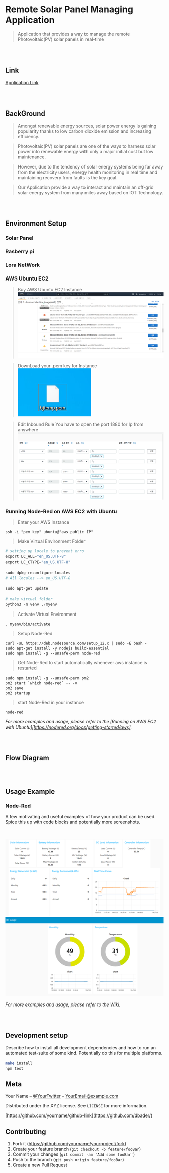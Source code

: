 # Remote Solar Panel Managing Application
> Application that provides a way to manage the remote
Photovoltaic(PV) solar panels in real-time

<br/>
<br/>

## Link
[Application Link](http://18.116.64.150:1880/ui/)

<br/>
<br/>

## BackGround
> Amongst renewable energy sources, solar power energy is gaining popularity thanks to low carbon dioxide emission and increasing efficiency. 

> Photovoltaic(PV) solar panels are one of the ways to harness solar power into renewable energy with only a major initial cost but low maintenance. 

> However, due to the tendency of solar energy systems being far away from the electricity users, energy health monitoring in real time and maintaining recovery from faults is the key goal. 

> Our Application provide a way to interact and maintain an off-grid solar energy system from many miles away based on IOT Technology.


<br/>
<br/>

## Environment Setup

### Solar Panel

### Rasberry pi

### Lora NetWork

### AWS Ubuntu EC2

> Buy AWS Ubuntu EC2 Instance
![](./README_Images/UbuntuBuy1.png)

> DownLoad your .pem key for Instance
![](./README_Images/UbuntuPemKey.png)

> Edit Inbound Rule 
You have to open the port 1880 for Ip from anywhere
![](./README_Images/UbuntuEditBoundRule.png)

### Running Node-Red on AWS EC2 with Ubuntu

> Enter your AWS Instance
```git
ssh -i "pem key" ubuntu@"aws public IP"
```

> Make Virtual Environment Folder
```python
# setting up locale to prevent erro 
export LC_ALL="en_US.UTF-8"
export LC_CTYPE="en_US.UTF-8"

sudo dpkg-reconfigure locales
# All locales --> en_US.UTF-8

sudo apt-get update

# make virtual folder 
python3 -m venv ./myenv
```

> Activate Virtual Environment
```git
. myenv/bin/activate
```

> Setup Node-Red

```git
curl -sL https://deb.nodesource.com/setup_12.x | sudo -E bash -
sudo apt-get install -y nodejs build-essential
sudo npm install -g --unsafe-perm node-red
```

> Get Node-Red to start automatically
whenever aws instance is restarted

```git
sudo npm install -g --unsafe-perm pm2
pm2 start `which node-red` -- -v
pm2 save
pm2 startup
```

> start Node-Red in your instance

```git
node-red
```

_For more examples and usage, please refer to the [Running on AWS EC2 with Ubuntu][https://nodered.org/docs/getting-started/aws]._

<br/>
<br/>

## Flow Diagram


<br/>
<br/>

## Usage Example

### Node-Red


A few motivating and useful examples of how your product can be used. Spice this up with code blocks and potentially more screenshots.

<br/>

![](./README_Images/NodeRed_MainTracer.png)
![](./README_Images/NodeRed_Gauge.png)

_For more examples and usage, please refer to the [Wiki][wiki]._


<br/>
<br/>

## Development setup

Describe how to install all development dependencies and how to run an automated test-suite of some kind. Potentially do this for multiple platforms.

```sh
make install
npm test
```
## Meta

Your Name – [@YourTwitter](https://twitter.com/dbader_org) – YourEmail@example.com

Distributed under the XYZ license. See ``LICENSE`` for more information.

[https://github.com/yourname/github-link](https://github.com/dbader/)

## Contributing

1. Fork it (<https://github.com/yourname/yourproject/fork>)
2. Create your feature branch (`git checkout -b feature/fooBar`)
3. Commit your changes (`git commit -am 'Add some fooBar'`)
4. Push to the branch (`git push origin feature/fooBar`)
5. Create a new Pull Request

<!-- Markdown link & img dfn's -->
[npm-image]: https://img.shields.io/npm/v/datadog-metrics.svg?style=flat-square
[npm-url]: https://npmjs.org/package/datadog-metrics
[npm-downloads]: https://img.shields.io/npm/dm/datadog-metrics.svg?style=flat-square
[travis-image]: https://img.shields.io/travis/dbader/node-datadog-metrics/master.svg?style=flat-square
[travis-url]: https://travis-ci.org/dbader/node-datadog-metrics
[wiki]: https://github.com/yourname/yourproject/wiki
